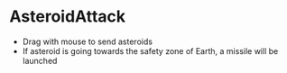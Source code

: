 # AsteroidAttack

- Drag with mouse to send asteroids
- If asteroid is going towards the safety zone of Earth, a missile will be launched
